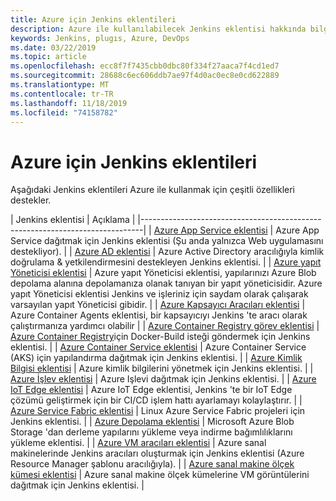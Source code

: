 ```yaml
---
title: Azure için Jenkins eklentileri
description: Azure ile kullanılabilecek Jenkins eklentisi hakkında bilgi edinin
keywords: Jenkins, plugıs, Azure, DevOps
ms.date: 03/22/2019
ms.topic: article
ms.openlocfilehash: ecc8f7f7435cbb0dbc80f334f27aaca7f4cd1ed7
ms.sourcegitcommit: 28688c6ec606ddb7ae97f4d0ac0ec8e0cd622889
ms.translationtype: MT
ms.contentlocale: tr-TR
ms.lasthandoff: 11/18/2019
ms.locfileid: "74158782"
---
```

# <a name="jenkins-plugins-for-azure"></a>Azure için Jenkins eklentileri

Aşağıdaki Jenkins eklentileri Azure ile kullanmak için çeşitli özellikleri destekler.
  
| Jenkins eklentisi | Açıklama                                   |
|------------------------------------------------------------------------------|
| [Azure App Service eklentisi](https://plugins.jenkins.io/azure-app-service)     | Azure App Service dağıtmak için Jenkins eklentisi (Şu anda yalnızca Web uygulamasını destekliyor). | 
| [Azure AD eklentisi](https://plugins.jenkins.io/azure-ad)                       | Azure Active Directory aracılığıyla kimlik doğrulama & yetkilendirmesini destekleyen Jenkins eklentisi. | 
| [Azure yapıt Yöneticisi eklentisi](https://plugins.jenkins.io/azure-artifact-manager) | Azure yapıt Yöneticisi eklentisi, yapılarınızı Azure Blob depolama alanına depolamanıza olanak tanıyan bir yapıt yöneticisidir. Azure yapıt Yöneticisi eklentisi Jenkins ve işleriniz için saydam olarak çalışarak varsayılan yapıt Yöneticisi gibidir. | 
| [Azure Kapsayıcı Aracıları eklentisi](https://plugins.jenkins.io/azure-container-agents) | Azure Container Agents eklentisi, bir kapsayıcıyı Jenkins 'te aracı olarak çalıştırmanıza yardımcı olabilir | 
| [Azure Container Registry görev eklentisi](https://plugins.jenkins.io/azure-container-registry-tasks)       | [Azure Container Registry](/azure/container-registry/container-registry-tasks-overview)için Docker-Build isteği göndermek için Jenkins eklentisi. |
| [Azure Container Service eklentisi](https://plugins.jenkins.io/azure-acs)       | Azure Container Service (AKS) için yapılandırma dağıtmak için Jenkins eklentisi. | 
| [Azure Kimlik Bilgisi eklentisi](https://plugins.jenkins.io/azure-credentials)      | Azure kimlik bilgilerini yönetmek için Jenkins eklentisi. | 
| [Azure İşlev eklentisi](https://plugins.jenkins.io/azure-function)           | Azure Işlevi dağıtmak için Jenkins eklentisi. | 
| [Azure IoT Edge eklentisi](https://plugins.jenkins.io/azure-iot-edge)           | Azure IoT Edge eklentisi, Jenkins 'te bir IoT Edge çözümü geliştirmek için bir CI/CD işlem hattı ayarlamayı kolaylaştırır. | 
| [Azure Service Fabric eklentisi](https://plugins.jenkins.io/service-fabric)     | Linux Azure Service Fabric projeleri için Jenkins eklentisi. |
| [Azure Depolama eklentisi](https://plugins.jenkins.io/windows-azure-storage)     | Microsoft Azure Blob Storage 'dan derleme yapılarını yükleme veya indirme bağımlılıklarını yükleme eklentisi. | 
| [Azure VM aracıları eklentisi](https://plugins.jenkins.io/azure-vm-agents)         | Azure sanal makinelerinde Jenkins aracıları oluşturmak için Jenkins eklentisi (Azure Resource Manager şablonu aracılığıyla). | 
| [Azure sanal makine ölçek kümesi eklentisi](https://plugins.jenkins.io/azure-vmss)           | Azure sanal makine ölçek kümelerine VM görüntülerini dağıtmak için Jenkins eklentisi. | 